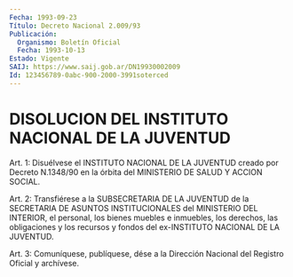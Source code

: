 ```yaml
---
Fecha: 1993-09-23
Título: Decreto Nacional 2.009/93
Publicación:
  Organismo: Boletín Oficial
  Fecha: 1993-10-13
Estado: Vigente
SAIJ: https://www.saij.gob.ar/DN19930002009
Id: 123456789-0abc-900-2000-3991soterced
---
```

# DISOLUCION DEL INSTITUTO NACIONAL DE LA JUVENTUD

<a id="1"></a>
Art. 1: Disuélvese el INSTITUTO NACIONAL DE LA JUVENTUD creado por Decreto  N.1348/90  en  la  órbita  del  MINISTERIO  DE SALUD Y ACCION SOCIAL.

<a id="2"></a>
Art.  2:  Transfiérese a la SUBSECRETARIA DE LA JUVENTUD de la SECRETARIA DE ASUNTOS  INSTITUCIONALES del MINISTERIO DEL INTERIOR, el personal, los bienes  muebles  e  inmuebles,  los  derechos, las obligaciones  y los recursos y fondos del ex-INSTITUTO NACIONAL  DE LA JUVENTUD.

<a id="3"></a>
Art.  3: Comuníquese, publíquese, dése a la Dirección Nacional del Registro Oficial y archívese.